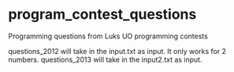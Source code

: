 program_contest_questions
=========================

Programming questions from Luks UO programming contests

questions_2012 will take in the input.txt as input. It only works for 2 numbers. 
questions_2013 will take in the input2.txt as input. 
